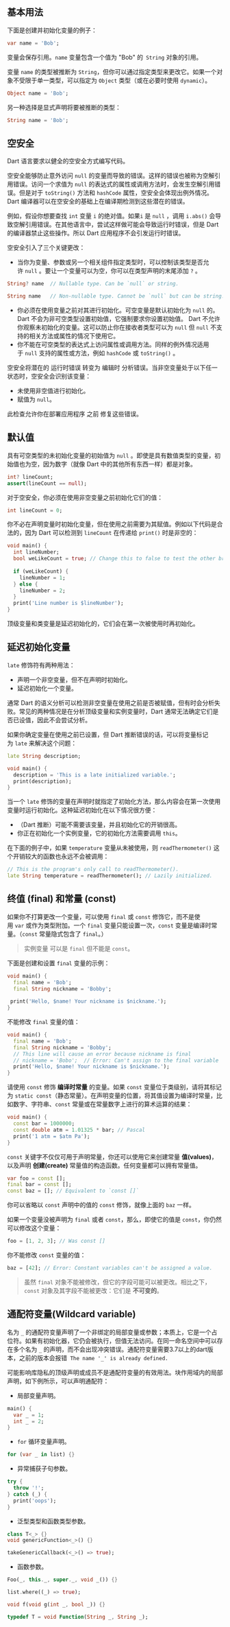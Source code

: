 ## 基本用法
下面是创建并初始化变量的例子：
```dart
var name = 'Bob';
```
变量会保存引用。`name` 变量包含一个值为 "Bob" 的` String` 对象的引用。

变量 `name` 的类型被推断为 `String`，但你可以通过指定类型来更改它。如果一个对象不受限于单一类型，可以指定为 `Object` 类型（或在必要时使用 `dynamic`）。
```dart
Object name = 'Bob';
```

另一种选择是显式声明将要被推断的类型：
```dart
String name = 'Bob';
```

## 空安全
Dart 语言要求以健全的空安全方式编写代码。

空安全能够防止意外访问 `null` 的变量而导致的错误。这样的错误也被称为空解引用错误。访问一个求值为 `null` 的表达式的属性或调用方法时，会发生空解引用错误。但是对于 `toString()` 方法和 `hashCode` 属性，空安全会体现出例外情况。 Dart 编译器可以在空安全的基础上在编译期检测到这些潜在的错误。

例如，假设你想要查找 `int` 变量 `i` 的绝对值。如果`i` 是 `null` ，调用 `i.abs()` 会导致空解引用错误。在其他语言中，尝试这样做可能会导致运行时错误，但是 Dart 的编译器禁止这些操作。所以 Dart 应用程序不会引发运行时错误。

空安全引入了三个关键更改：
- 当你为变量、参数或另一个相关组件指定类型时，可以控制该类型是否允许 `null` 。要让一个变量可以为空，你可以在类型声明的末尾添加 `?` 。
```dart
String? name  // Nullable type. Can be `null` or string.

String name   // Non-nullable type. Cannot be `null` but can be string.
```

- 你必须在使用变量之前对其进行初始化。可空变量是默认初始化为 `null` 的。 Dart 不会为非可空类型设置初始值，它强制要求你设置初始值。 Dart 不允许你观察未初始化的变量。这可以防止你在接收者类型可以为 `null` 但 `null` 不支持的相关方法或属性的情况下使用它。
- 你不能在可空类型的表达式上访问属性或调用方法。同样的例外情况适用于 `null` 支持的属性或方法，例如 `hashCode` 或 `toString()` 。

空安全将潜在的 运行时错误 转变为 编辑时 分析错误。当非空变量处于以下任一状态时，空安全会识别该变量：
- 未使用非空值进行初始化。
- 赋值为 `null`。

此检查允许你在部署应用程序 之前 修复这些错误。

## 默认值
具有可空类型的未初始化变量的初始值为 `null` 。即使是具有数值类型的变量，初始值也为空，因为数字（就像 Dart 中的其他所有东西一样）都是对象。
```dart
int? lineCount;
assert(lineCount == null);
```
对于空安全，你必须在使用非空变量之前初始化它们的值：
```dart
int lineCount = 0;
```
你不必在声明变量时初始化变量，但在使用之前需要为其赋值。例如以下代码是合法的，因为 Dart 可以检测到 `lineCount` 在传递给 `print()` 时是非空的：
```dart
void main() {
  int lineNumber;
  bool weLikeCount = true; // Change this to false to test the other branch
  
  if (weLikeCount) {
    lineNumber = 1;
  } else {
    lineNumber = 2;
  }
  print('Line number is $lineNumber');
}
```
顶级变量和类变量是延迟初始化的，它们会在第一次被使用时再初始化。

## 延迟初始化变量
`late` 修饰符有两种用法：
- 声明一个非空变量，但不在声明时初始化。
- 延迟初始化一个变量。

通常 Dart 的语义分析可以检测非空变量在使用之前是否被赋值，但有时会分析失败。常见的两种情况是在分析顶级变量和实例变量时，Dart 通常无法确定它们是否已设值，因此不会尝试分析。

如果你确定变量在使用之前已设置，但 Dart 推断错误的话，可以将变量标记为 `late` 来解决这个问题：
```dart
late String description;

void main() {
  description = 'This is a late initialized variable.';
  print(description);
}
```

当一个 `late` 修饰的变量在声明时就指定了初始化方法，那么内容会在第一次使用变量时运行初始化。这种延迟初始化在以下情况很方便：
- （Dart 推断）可能不需要该变量，并且初始化它的开销很高。
- 你正在初始化一个实例变量，它的初始化方法需要调用 `this`。

在下面的例子中，如果 `temperature` 变量从未被使用，则 `readThermometer()` 这个开销较大的函数也永远不会被调用：
```dart
// This is the program's only call to readThermometer().
late String temperature = readThermometer(); // Lazily initialized.
```

## 终值 (final) 和常量 (const)
如果你不打算更改一个变量，可以使用 `final` 或 `const` 修饰它，而不是使用 `var` 或作为类型附加。一个 `final` 变量只能设置一次，`const` 变量是编译时常量。（`const` 常量隐式包含了 `final`。）
> 实例变量 可以是 `final` 但不能是 `const`。

下面是创建和设置 `final` 变量的示例：
```dart
void main() {
  final name = 'Bob';
  final String nickname = 'Bobby';
 
 print('Hello, $name! Your nickname is $nickname.');
}
```

不能修改 `final` 变量的值：
```dart
void main() {
  final name = 'Bob';
  final String nickname = 'Bobby';
  // This line will cause an error because nickname is final
  // nickname = 'Bobo';  // Error: Can't assign to the final variable 'nickname'.
  print('Hello, $name! Your nickname is $nickname.');
}
```

请使用 `const` 修饰 **编译时常量** 的变量。如果 `const` 变量位于类级别，请将其标记为 `static const`（静态常量）。在声明变量的位置，将其值设置为编译时常量，比如数字、字符串、`const` 常量或在常量数字上进行的算术运算的结果：
```dart
void main() {
  const bar = 1000000;
  const double atm = 1.01325 * bar; // Pascal
  print('1 atm = $atm Pa');
}
```

`const` 关键字不仅仅可用于声明常量，你还可以使用它来创建常量 **值(values)**，以及声明 **创建(create)** 常量值的构造函数。任何变量都可以拥有常量值。
```dart
var foo = const [];
final bar = const [];
const baz = []; // Equivalent to `const []`
```

你可以省略以 `const` 声明中的值的 `const` 修饰，就像上面的 `baz` 一样。

如果一个变量没被声明为 `final` 或者 `const`，那么，即使它的值是 `const`，你仍然可以修改这个变量：
```dart
foo = [1, 2, 3]; // Was const []
```

你不能修改 `const` 变量的值：
```dart
baz = [42]; // Error: Constant variables can't be assigned a value.
```

> 虽然 `final` 对象不能被修改，但它的字段可能可以被更改。相比之下，`const` 对象及其字段不能被更改：它们是 **不可变的**。


## 通配符变量(Wildcard variable)
名为 `_` 的通配符变量声明了一个非绑定的局部变量或参数；本质上，它是一个占位符。如果有初始化器，它仍会被执行，但值无法访问。在同一命名空间中可以存在多个名为 `_` 的声明，而不会出现冲突错误。通配符变量需要3.7以上的dart版本，之前的版本会报错`
The name '_' is already defined.`


可能影响库隐私的顶级声明或成员不是通配符变量的有效用法。块作用域内的局部声明，如下例所示，可以声明通配符：
- 局部变量声明。
```dart
main() {
  var _ = 1;
  int _ = 2;
}
```

- `for` 循环变量声明。
```dart
for (var _ in list) {}
```

- 异常捕获子句参数。
```dart
try {
  throw '!';
} catch (_) {
  print('oops');
}
```

- 泛型类型和函数类型参数。
```dart
class T<_> {}
void genericFunction<_>() {}

takeGenericCallback(<_>() => true);
```

- 函数参数。
```dart
Foo(_, this._, super._, void _()) {}

list.where((_) => true);

void f(void g(int _, bool _)) {}

typedef T = void Function(String _, String _);
```
